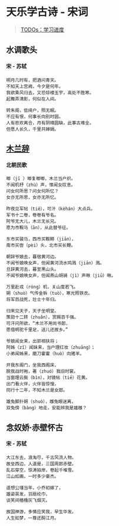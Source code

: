 # 天乐学古诗 - 宋词

> [TODOs：学习进度](#todo-list)

## 水调歌头
#### 宋 - 苏轼
```
明月几时有，把酒问青天。
不知天上宫阙，今夕是何年。
我欲乘风归去，又恐琼楼玉宇，高处不胜寒。
起舞弄清影，何似在人间。

转朱阁，低绮户，照无眠。
不应有恨，何事长向别时圆。
人有悲欢离合，月有阴晴圆缺，此事古难全。
但愿人长久，千里共婵娟。
```

## [木兰辞](https://baike.baidu.com/item/木兰诗/1307816?fromtitle=木兰辞)
#### 北朝民歌
```
唧（jī ）唧复唧唧，木兰当户织。
不闻机杼（zhù）声，惟闻女叹息。
问女何所思？问女何所忆？
女亦无所思，女亦无所忆。

昨夜见军帖（tiě），可汗（kèhán）大点兵。
军书十二卷，卷卷有爷名。
阿爷无大儿，木兰无长兄。
愿为市鞍马（ān），从此替爷征。

东市买骏马，西市买鞍鞯（jiān），
南市买辔（pèi）头，北市买长鞭。

朝辞爷娘去，暮宿黄河边。
不闻爷娘唤女声，但闻黄河流水鸣溅（jiān）溅。
旦辞黄河去，暮至黑山头。
不闻爷娘唤女声，但闻燕山胡骑（jì）声啾（jiū）啾。

万里赴戎（róng）机，关山度若飞。
朔（shuò）气传金柝（tuò），寒光照铁衣。
将军百战死，壮士十年归。

归来见天子，天子坐明堂。
策勋十二转（zhuǎn），赏赐百千强。
可汗问所欲，“木兰不用尚书郎，
愿借明驼千里足，送儿还故乡。”

爷娘闻女来，出郭相扶将；
阿姊（zǐ）闻妹来，当户理红妆（zhuāng）；
小弟闻姊来，磨刀霍霍（huò）向猪羊。

开我东阁门，坐我西阁床，
脱我战时袍，著（zhuó）我旧时裳。
当窗理云鬓（bìn），对镜帖（tiē）花黄。
出门看火伴，火伴皆惊惶，
同行十二年，不知木兰是女郎。

雄兔脚扑朔（shuò），雌兔眼迷离，
双兔傍（bàng）地走，安能辨我是雄雌？
```

## 念奴娇·赤壁怀古
#### 宋 - 苏轼
```
大江东去，浪淘尽，千古风流人物。
故垒西边，人道是，三国周郎赤壁。
乱石穿空，惊涛拍岸，卷起千堆雪。
江山如画，一时多少豪杰。

遥想公瑾当年，小乔初嫁了，
雄姿英发，羽扇纶巾，
谈笑间樯橹灰飞烟灭。

故国神游，多情应笑我，早生华发。
人生如梦，一尊还酹江月。
```
